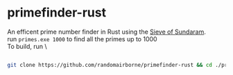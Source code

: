 # primefinder-rust
An efficent prime number finder in Rust using the [Sieve of Sundaram](https://wikipedia.org/wiki/Sieve_of_Sundaram). \
run `primes.exe 1000` to find all the primes up to 1000 \
To build, run \
```bash

git clone https://github.com/randomairborne/primefinder-rust && cd ./primefinder-rust && cargo build --release

```
